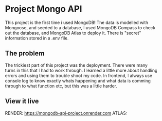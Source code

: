 # Project Mongo API

This project is the first time i used MongoDB! The data is modelled with Mongoose, and seeded to a database, I used MongoDB Compass to check out the database, and MongoDB Atlas to deploy it. There is "secret" information stored in a .env file. 

## The problem

The trickiest part of this project was the deployment. There were many turns in this that I had to work through. I learned a little more about handling errors and using them to trouble shoot my code. In frontend, I always use console log to know exactly whats happening and what data is comming through to what function etc, but this was a little harder. 

## View it live

RENDER: https://mongodb-api-project.onrender.com
ATLAS:
